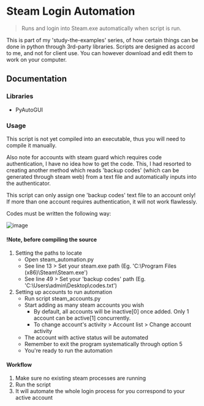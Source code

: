 # Steam Login Automation
> Runs and login into Steam.exe automatically when script is run.

This is part of my 'study-the-examples' series, of how certain things can be done in python through 3rd-party libraries. Scripts are designed as accord to me, and not for client use. You can however download and edit them to work on your computer.

## Documentation

### Libraries
- PyAutoGUI

### Usage
This script is not yet compiled into an executable, thus you will need to compile it manually.

Also note for accounts with steam guard which requires code authentication, I have no idea how to get the code. This, I had resorted to creating another method which reads 'backup codes' (which can be generated through steam web) from a text file and automatically inputs into the authenticator.

This script can only assign one 'backup codes' text file to an account only! If more than one account requires authentication, it will not work flawlessly.

Codes must be written the following way:

![image](http://i.imgur.com/lUa5zT9.png)

#### !Note, before compiling the source
1. Setting the paths to locate
   * Open steam_automation.py
   * See line 13 > Set your steam.exe path (Eg. 'C:\Program Files (x86)\Steam\Steam.exe')
   * See line 49 > Set your 'backup codes' path (Eg. 'C:\\Users\\admin\\Desktop\\codes.txt')
2. Setting up accounts to run automation
   * Run script steam_accounts.py
   * Start adding as many steam accounts you wish
      * By default, all accounts will be inactive[0] once added. Only 1 account can be active[1] concurrently.
      * To change account's activity > Account list > Change account activity
   * The account with active status will be automated
   * Remember to exit the program systematically through option 5
   * You're ready to run the automation

#### Workflow
1. Make sure no existing steam processes are running
2. Run the script
3. It will automate the whole login process for you correspond to your active account
